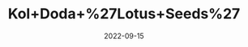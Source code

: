 ---
title: 'Kol+Doda+%27Lotus+Seeds%27'
date: '2022-09-15' 
metatag: '' 
inventory: '0' 
draft: false 
# meta description 
shortDescripton: ''
description: 'Seed'
longdescription: ''
featured: True
# product Price
price: '30.0'
# Product Short Description
shortDescription: ''
productID: '5C34AE98-9B2A-ED11-9968-005056B3A416'
type: 'products'
category: 'Seed' 
thumnailproduct: 'https://aminsaddiquidawakhana.eralive.net/images/products/5C34AE98-9B2A-ED11-9968-005056B3A4161.png' 
images:
  - image: 'images/products/5C34AE98-9B2A-ED11-9968-005056B3A4161.png'  
Variants:
---